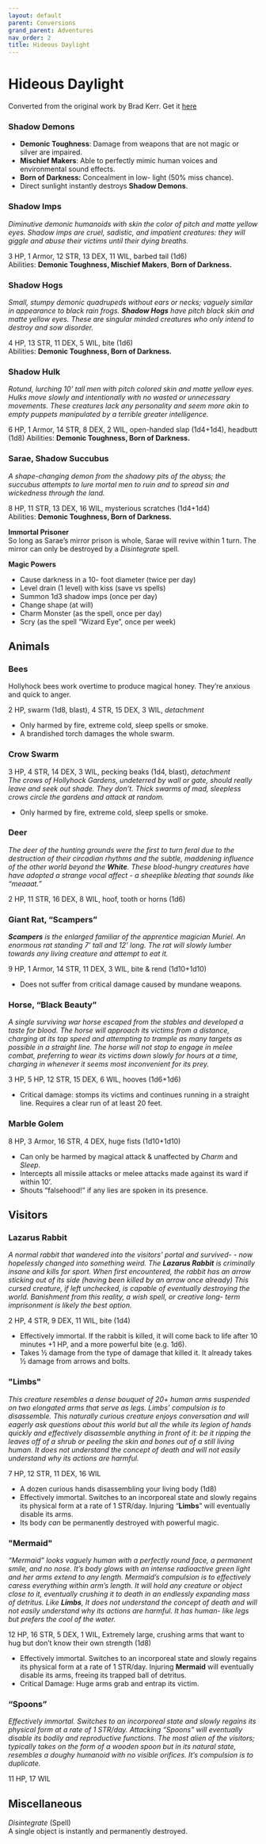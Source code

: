 ```yaml
---
layout: default
parent: Conversions
grand_parent: Adventures
nav_order: 2
title: Hideous Daylight
---
```


# Hideous Daylight

Converted from the original work by Brad Kerr. Get it [here](https://www.drivethrurpg.com/product/333639/Hideous-Daylight)

### Shadow Demons
- **Demonic Toughness**: Damage from weapons that are not magic or silver are impaired.
- **Mischief Makers**: Able to perfectly mimic human voices and environmental sound effects.
- **Born of Darkness:** Concealment in low- light (50% miss chance).
- Direct sunlight instantly destroys **Shadow Demons**.

### Shadow Imps
_Diminutive demonic humanoids with skin the color of pitch and matte yellow eyes. Shadow imps are cruel, sadistic, and impatient creatures: they will giggle and abuse their victims until their
dying breaths._  

3 HP, 1 Armor, 12 STR, 13 DEX, 11 WIL, barbed tail (1d6)  
Abilities: **Demonic Toughness, Mischief Makers**, **Born of Darkness.**

### Shadow Hogs
_Small, stumpy demonic quadrupeds without ears or necks; vaguely similar in appearance to black rain frogs. **Shadow Hogs**_ _have pitch black skin and matte yellow eyes. These are singular minded creatures who only intend to destroy and sow disorder._   

4 HP, 13 STR, 11 DEX, 5 WIL, bite (1d6)  
Abilities: **Demonic Toughness, Born of Darkness.**

### Shadow Hulk
_Rotund, lurching 10’ tall men with pitch colored skin and matte yellow eyes. Hulks move slowly and intentionally with no wasted or unnecessary movements. These creatures lack any personality and seem more akin to empty puppets manipulated by a terrible greater intelligence._  

6 HP, 1 Armor, 14 STR, 8 DEX, 2 WIL, open-handed slap (1d4+1d4), headbutt (1d8)
Abilities: **Demonic Toughness, Born of Darkness.**

### Sarae, Shadow Succubus
_A shape-changing demon from the shadowy pits of the abyss; the succubus attempts to lure mortal men to ruin and to spread sin and wickedness through the land._  

8 HP, 11 STR, 13 DEX, 16 WIL, mysterious scratches (1d4+1d4)  
Abilities: **Demonic Toughness, Born of Darkness.**

**Immortal Prisoner**  
So long as Sarae’s mirror prison is whole, Sarae will revive within 1 turn. The mirror can only be destroyed by a _Disintegrate_ spell.

**Magic Powers**
- Cause darkness in a 10- foot diameter (twice per day)
- Level drain (1 level) with kiss (save vs spells)
- Summon 1d3 shadow imps (once per day)
- Change shape (at will)
- Charm Monster (as the spell, once per day)
- Scry (as the spell “Wizard Eye”, once per week)

## Animals
### Bees
Hollyhock bees work overtime to produce magical honey. They’re anxious and quick to anger.  

2 HP, swarm (1d8, blast), 4 STR, 15 DEX, 3 WIL, _detachment_
- Only harmed by fire, extreme cold, sleep spells or smoke.
- A brandished torch damages the whole swarm.

### Crow Swarm
3 HP, 4 STR, 14 DEX, 3 WIL, pecking beaks (1d4, blast), _detachment_  
_The crows of Hollyhock Gardens, undeterred by wall or gate, should really leave and seek out
shade. They don’t. Thick swarms of mad, sleepless crows circle the gardens and attack at random._

- Only harmed by fire, extreme cold, sleep spells or smoke.  

### Deer
_The deer of the hunting grounds were the first to turn feral due to the destruction of their circadian rhythms and the subtle, maddening influence of the other world beyond the **White**. These blood-hungry creatures have have adopted a strange vocal affect - a sheeplike bleating that sounds like “meaaat.”_

2 HP, 11 STR, 16 DEX, 8 WIL, hoof, tooth or horns (1d6)

### Giant Rat, “Scampers”
_**Scampers** is the enlarged familiar of the apprentice magician Muriel. An enormous rat standing 7’ tall and 12’ long. The rat will slowly lumber towards any living creature and attempt to eat it._  

9 HP, 1 Armor, 14 STR, 11 DEX, 3 WIL, bite & rend (1d10+1d10)
- Does not suffer from critical damage caused by mundane weapons.

### Horse, “Black Beauty”
_A single surviving war horse escaped from the stables and developed a taste for blood. The horse will approach its victims from a distance, charging at its top speed and attempting to trample as many targets as possible in a straight line. The horse will not stop to engage in melee combat, preferring to wear its victims down slowly for hours at a time, charging in whenever it seems most inconvenient for its prey._  

3 HP, 5 HP, 12 STR, 15 DEX, 6 WIL, hooves (1d6+1d6)
- Critical damage: stomps its victims and continues running in a straight line. Requires a clear run of at least 20 feet.

### Marble Golem
8 HP, 3 Armor, 16 STR, 4 DEX, huge fists (1d10+1d10)
- Can only be harmed by magical attack & unaffected by _Charm_ and _Sleep_.
- Intercepts all missile attacks or melee attacks made against its ward if within 10’.
- Shouts “falsehood!” if any lies are spoken in its presence.

## Visitors

### Lazarus Rabbit
_A normal rabbit that wandered into the visitors’ portal and survived- - now hopelessly changed into something weird. The **Lazarus Rabbit** is criminally insane and kills for sport. When first encountered, the rabbit has an arrow sticking out of its side (having been killed by an arrow once already) This cursed creature, if left unchecked, is capable of eventually destroying the world. Banishment from this reality, a wish spell, or creative long- term imprisonment is likely the best option._

2 HP, 4 STR, 9 DEX, 11 WIL, bite (1d4)
- Effectively immortal. If the rabbit is killed, it will come back to life after 10 minutes +1 HP, and a more powerful bite (e.g. 1d6).
- Takes ½ damage from the type of damage that killed it. It already takes ½ damage from arrows and bolts.

### "Limbs"
_This creature resembles a dense bouquet of 20+ human arms suspended on two elongated arms that serve as legs. Limbs’ compulsion is to disassemble. This naturally curious creature enjoys conversation and will eagerly ask questions about this world but all the while its legion of hands quickly and effectively disassemble anything in front of it: be it ripping the leaves off of a shrub or peeling the skin and bones out of a still living human. It does not understand the concept of death and will not easily understand why its actions are harmful._  

7 HP, 12 STR, 11 DEX, 16 WIL  
- A dozen curious hands disassembling your living body (1d8)  
- Effectively immortal. Switches to an incorporeal state and slowly regains its physical form at a rate of 1 STR/day. Injuring “**Limbs**” will eventually disable its arms.
- Its body _can_ be permanently destroyed with powerful magic.


### "Mermaid"
_“Mermaid” looks vaguely human with a perfectly round face, a permanent smile, and no nose. It’s body glows with an intense radioactive green light and her arms extend to any length. Mermaid’s compulsion is to effectively caress everything within arm’s length. It will hold any creature or object close to it, eventually crushing it to death in an endlessly expanding mass of detritus. Like **Limbs**,_ _It does not understand the concept of death and will not easily understand why its actions are harmful. It has human- like legs but prefers the cool of the water._

12 HP, 16 STR, 5 DEX, 1 WIL, Extremely large, crushing arms that want to hug but don’t know their own strength (1d8)  
- Effectively immortal. Switches to an incorporeal state and slowly regains its physical form at a rate of 1 STR/day. Injuring **Mermaid** will eventually disable its arms, freeing its trapped ball of detritus.
- Critical Damage: Huge arms grab and entrap its victim.

### “Spoons”
_Effectively immortal. Switches to an incorporeal state and slowly regains its physical form at a rate of 1 STR/day. Attacking “Spoons” will eventually disable its bodily and reproductive functions. The most alien of the visitors; typically takes on the form of a wooden spoon but in its natural state, resembles a doughy humanoid with no visible orifices. It’s compulsion is to duplicate._

11 HP, 17 WIL

## Miscellaneous
_Disintegrate_ (Spell)  
A single object is instantly and permanently destroyed.
